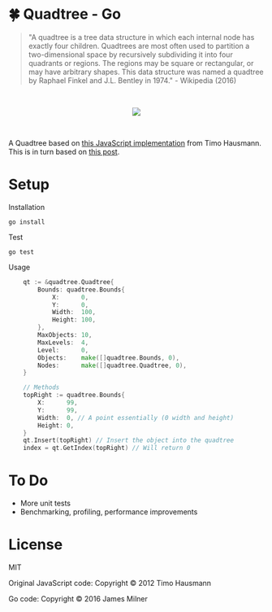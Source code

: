 # :four_leaf_clover: Quadtree - Go

> "A quadtree is a tree data structure in which each internal node has exactly four children. Quadtrees are most often used to partition a two-dimensional space by recursively subdividing it into four quadrants or regions. The regions may be square or rectangular, or may have arbitrary shapes. This data structure was named a quadtree by Raphael Finkel and J.L. Bentley in 1974." - Wikipedia (2016)

<br>

<p align="center">
<img src="https://upload.wikimedia.org/wikipedia/commons/8/8b/Point_quadtree.svg">
</p>

<br>

A Quadtree based on [this JavaScript implementation](https://github.com/timohausmann/quadtree-js) from Timo Hausmann. This is in turn based on [this post](http://gamedev.tutsplus.com/tutorials/implementation/quick-tip-use-quadtrees-to-detect-likely-collisions-in-2d-space/).

# Setup

Installation

    go install

Test

    go test

Usage
```go
    qt := &quadtree.Quadtree{
		Bounds: quadtree.Bounds{
			X:      0,
			Y:      0,
			Width:  100,
			Height: 100,
		},
		MaxObjects: 10,
		MaxLevels:  4,
		Level:      0,
		Objects:    make([]quadtree.Bounds, 0),
		Nodes:      make([]quadtree.Quadtree, 0),
	}

    // Methods
    topRight := quadtree.Bounds{
		X:      99,
		Y:      99,
		Width:  0, // A point essentially (0 width and height)
		Height: 0,
	}
	qt.Insert(topRight) // Insert the object into the quadtree
	index = qt.GetIndex(topRight) // Will return 0
```

# To Do

* More unit tests
* Benchmarking, profiling, performance improvements

# License
MIT

Original JavaScript code: Copyright © 2012 Timo Hausmann

Go code: Copyright © 2016 James Milner
